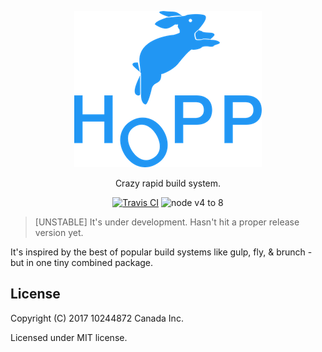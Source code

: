 <p align="center">
  <img src=".github/logo.png">
</p>
<p align="center">Crazy rapid build system.</p>

<p align="center">
  <a href="https://travis-ci.org/hoppjs/hopp.svg?branch=master"><img alt="Travis CI" src="https://travis-ci.org/hoppjs/hopp.svg?branch=master"></a>
  <img alt="node v4 to 8" src="https://img.shields.io/badge/node-v4%20to%208-brightgreen.svg?style=flat">
</p>

> [UNSTABLE] It's under development. Hasn't hit a proper release version yet.

It's inspired by the best of popular build systems like gulp, fly, & brunch - but in one tiny combined package.

## License

Copyright (C) 2017 10244872 Canada Inc.

Licensed under MIT license.